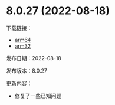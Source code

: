 # 8.0.27 (2022-08-18)

下载链接：

- [arm64](https://dldir1.qq.com/weixin/android/weixin8027android2220_arm64.apk)
- [arm32](https://dldir1.qq.com/weixin/android/weixin8027android2220.apk)

发布日期：2022-08-18

发布版本：8.0.27

更新内容：

- 修复了一些已知问题

